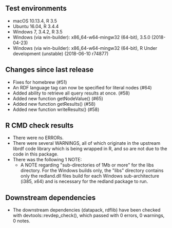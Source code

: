 
## Test environments

* macOS 10.13.4, R 3.5
* Ubuntu 16.04, R 3.4.4
* Windows 7, 3.4.2, R 3.5
* Windows (via win-builder): x86_64-w64-mingw32 (64-bit), 3.5.0 (2018-04-23)
* Windows (via win-builder): x86_64-w64-mingw32 (64-bit), R Under development (unstable) (2018-06-10 r74877)

## Changes since last release

* Fixes for homebrew (#51)
* An RDF language tag can now be specified for literal nodes (#64)
* Added ability to retrieve all query results at once. (#58)
* Added new function getNodeValue() (#65)
* Added new function getResults() (#58)
* Added new function writeResults() (#58)

## R CMD check results

* There were no ERRORs.
* There were several WARNINGS, all of which originate in the upstream librdf code library
  which is being wrapped in R, and so are not due to the code in this package.
* There was the following 1 NOTE: 
  - A NOTE regarding "sub-directories of 1Mb or more" for the libs directory.
    For the Windows builds only, the "libs" directory contains only the redland.dll 
    files build for each Windows sub-architecture (i385, x64) and is necessary for 
    the redland package to run.
 
## Downstream dependencies

* The downstream dependencies (datapack, rdflib) have been checked with devtools::revdep_check(), which passed
  with 0 errors, 0 warnings, 0 notes.
